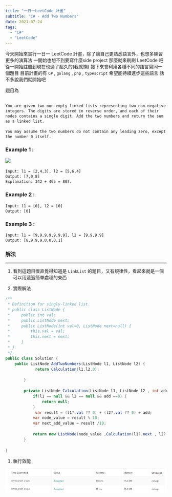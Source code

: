 ```yaml
---
title: "一日一LeetCode 計畫"
subtitle: "C# - Add Two Numbers"
date: 2021-07-24
tags:
  - "C#"
  - "LeetCode"
---
```


今天開始來實行一日一 LeetCode 計畫，除了讓自己更熟悉語言外，也想多練習更多的演算法
一開始也想不到要寫什麼side project
那麼就來刷刷 LeetCode 吧
從一開始註冊到現在也過了超久的(我就懶)
接下來會利用各種不同的語言寫同一個題目
目前計畫的有 `C#` , `golang` , `php` , `typescript`
希望能持續進步這些語言
話不多說我們就開始吧

題目為

```

You are given two non-empty linked lists representing two non-negative integers. The digits are stored in reverse order, and each of their nodes contains a single digit. Add the two numbers and return the sum as a linked list.

You may assume the two numbers do not contain any leading zero, except the number 0 itself.
```

### Example 1 :
![](https://assets.leetcode.com/uploads/2020/10/02/addtwonumber1.jpg)

```
Input: l1 = [2,4,3], l2 = [5,6,4]
Output: [7,0,8]
Explanation: 342 + 465 = 807.
```

### Example 2 :
```
Input: l1 = [0], l2 = [0]
Output: [0]
```

### Example 3 :
```
Input: l1 = [9,9,9,9,9,9,9], l2 = [9,9,9,9]
Output: [8,9,9,9,0,0,0,1]
```

### 解法
---

1. 看到這題目很直覺得知道是 `LinkList` 的題目，又有規律性，看起來就是一個可以用遞迴簡單處理的東西

1. 實際解法
``` C#
/**
 * Definition for singly-linked list.
 * public class ListNode {
 *     public int val;
 *     public ListNode next;
 *     public ListNode(int val=0, ListNode next=null) {
 *         this.val = val;
 *         this.next = next;
 *     }
 * }
 */
public class Solution {
    public ListNode AddTwoNumbers(ListNode l1, ListNode l2) {
             return Calculation(l1,l2,0);

        }

        private ListNode Calculation(ListNode l1, ListNode l2 , int add) {
            if(l1 == null && l2 == null && add ==0) {
                return null;
            }
             var result = (l1?.val ?? 0) + (l2?.val ?? 0) + add;
            var node_value = result % 10;
            var next_add_value = result /10;

            return new ListNode(node_value ,Calculation(l1?.next , l2?.next , next_add_value ) ) ;
        }

}
```

1. 執行效能

![](../../resources/images/2021-07-24-CSharp/Performance.JPG)
